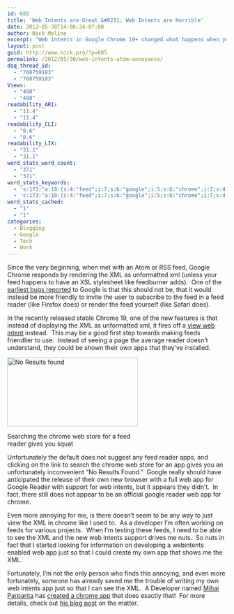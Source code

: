 ```yaml
---
id: 685
title: 'Web Intents are Great &#8211; Web Intents are Horrible'
date: 2012-05-30T14:06:24-07:00
author: Nick Moline
excerpt: "Web Intents in Google Chrome 19+ changed what happens when you view an Atom or RSS Link, here's how to get your XML Back"
layout: post
guid: http://www.nick.pro/?p=685
permalink: /2012/05/30/web-intents-atom-annoyance/
dsq_thread_id:
  - "708759183"
  - "708759183"
Views:
  - "498"
  - "498"
readability_ARI:
  - "11.4"
  - "11.4"
readability_CLI:
  - "8.6"
  - "8.6"
readability_LIX:
  - "31.1"
  - "31.1"
word_stats_word_count:
  - "371"
  - "371"
word_stats_keywords:
  - 's:173:"a:10:{s:4:"feed";i:7;s:6:"google";i:5;s:6:"chrome";i:7;s:4:"like";i:4;s:7:"instead";i:4;s:6:"reader";i:6;s:5:"feeds";i:3;s:7:"caption";i:3;s:7:"intents";i:3;s:4:"just";i:3;}";'
  - 's:173:"a:10:{s:4:"feed";i:7;s:6:"google";i:5;s:6:"chrome";i:7;s:4:"like";i:4;s:7:"instead";i:4;s:6:"reader";i:6;s:5:"feeds";i:3;s:7:"caption";i:3;s:7:"intents";i:3;s:4:"just";i:3;}";'
word_stats_cached:
  - "1"
  - "1"
categories:
  - Blogging
  - Google
  - Tech
  - Work
---
```

Since the very beginning, when met with an Atom or RSS feed, Google Chrome responds by rendering the XML as unformatted xml (unless your feed happens to have an XSL stylesheet like feedburner adds).  One of the <a href="http://code.google.com/p/chromium/issues/detail?id=84" target="_blank">earliest bugs reported</a> to Google is that this should not be, that it would instead be more friendly to invite the user to subscribe to the feed in a feed reader (like Firefox does) or render the feed yourself (like Safari does).

In the recently released stable Chrome 19, one of the new features is that instead of displaying the XML as unformatted xml, it fires off a <a href="http://webintents.org/view" target="_blank" class="broken_link">view web intent</a> instead.  This may be a good first step towards making feeds friendlier to use.  Instead of seeing a page the average reader doesn&#8217;t understand, they could be shown their own apps that they&#8217;ve installed.<!--more-->

<div id="attachment_686" style="width: 310px" class="wp-caption alignright">
  <a href="https://i2.wp.com/www.nick.pro/wp-content/uploads/2012/05/Region-capture-5.png?ssl=1"><img aria-describedby="caption-attachment-686" class="size-medium wp-image-686 " title="No Results found" alt="No Results found" src="https://i2.wp.com/www.nick.pro/wp-content/uploads/2012/05/Region-capture-5-300x158.png?resize=300%2C158&#038;ssl=1" width="300" height="158" data-recalc-dims="1" /></a>
  
  <p id="caption-attachment-686" class="wp-caption-text">
    Searching the chrome web store for a feed reader gives you squat
  </p>
</div>

Unfortunately the default does not suggest any feed reader apps, and clicking on the link to search the chrome web store for an app gives you an unfortunately inconvenient &#8220;No Results Found.&#8221;  Google really should have anticipated the release of their own new browser with a full web app for Google Reader with support for web intents, but it appears they didn&#8217;t.  In fact, there still does not appear to be an official google reader web app for chrome.

Even more annoying for me, is there doesn&#8217;t seem to be any way to just view the XML in chrome like I used to.  As a developer I&#8217;m often working on feeds for various projects.  When I&#8217;m testing these feeds, I need to be able to see the XML and the new web intents support drives me nuts.  So nuts in fact that I started looking for information on developing a webintents enabled web app just so that I could create my own app that shows me the XML.

Fortunately, I&#8217;m not the only person who finds this annoying, and even more fortunately, someone has already saved me the trouble of writing my own web intents app just so that I can see the XML.  A Developer named <a href="https://plus.google.com/111567061469336027617/" target="_blank">Mihai Parparita</a> has <a href="https://chrome.google.com/webstore/detail/oceapojkdgeophkjdijkpbjifdnfimdh" target="_blank">created a chrome app</a> that does exactly that!  For more details, check out <a href="http://blog.persistent.info/2012/05/feed-web-intent-viewer.html" target="_blank">his blog post</a> on the matter.